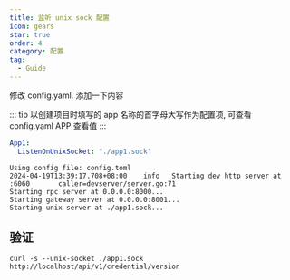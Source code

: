 ```yaml
---
title: 监听 unix sock 配置
icon: gears
star: true
order: 4
category: 配置
tag:
  - Guide
---
```


修改 config.yaml. 添加一下内容

::: tip 以创建项目时填写的 app 名称的首字母大写作为配置项, 可查看 config.yaml APP 查看值
:::

```yaml
App1:
  ListenOnUnixSocket: "./app1.sock"
```

```shell
Using config file: config.toml
2024-04-19T13:39:17.708+08:00    info   Starting dev http server at :6060       caller=devserver/server.go:71
Starting rpc server at 0.0.0.0:8000...
Starting gateway server at 0.0.0.0:8001...
Starting unix server at ./app1.sock...

```

## 验证

```shell
curl -s --unix-socket ./app1.sock http://localhost/api/v1/credential/version  
```